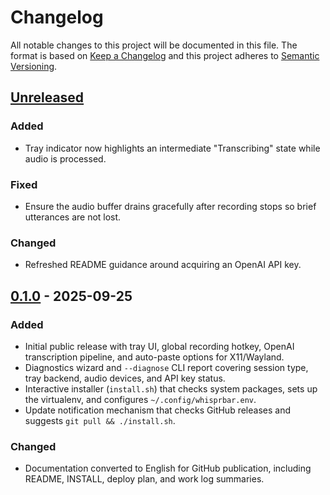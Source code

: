 # Changelog

All notable changes to this project will be documented in this file. The format is based on [Keep a Changelog](https://keepachangelog.com/en/1.1.0/) and this project adheres to [Semantic Versioning](https://semver.org/spec/v2.0.0.html).

## [Unreleased]
### Added
- Tray indicator now highlights an intermediate "Transcribing" state while audio is processed.

### Fixed
- Ensure the audio buffer drains gracefully after recording stops so brief utterances are not lost.

### Changed
- Refreshed README guidance around acquiring an OpenAI API key.

## [0.1.0] - 2025-09-25
### Added
- Initial public release with tray UI, global recording hotkey, OpenAI transcription pipeline, and auto-paste options for X11/Wayland.
- Diagnostics wizard and `--diagnose` CLI report covering session type, tray backend, audio devices, and API key status.
- Interactive installer (`install.sh`) that checks system packages, sets up the virtualenv, and configures `~/.config/whisprbar.env`.
- Update notification mechanism that checks GitHub releases and suggests `git pull && ./install.sh`.

### Changed
- Documentation converted to English for GitHub publication, including README, INSTALL, deploy plan, and work log summaries.

[Unreleased]: https://github.com/henrik092/whisprBar/compare/v0.1.0...HEAD
[0.1.0]: https://github.com/henrik092/whisprBar/releases/tag/v0.1.0

